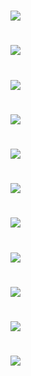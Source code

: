 # ![](LED1.jpg)
# ![](门铃模块&代码.jpg)
# ![](门铃.jpg)
# ![](LED显示屏.jpg)
# ![](智能声控灯.jpg)
# ![](树莓派例.png)
# ![](蜂鸣器.jpg)
# ![](小车.png)
# ![](小车模型1.jpg)
# ![](小车模型2.jpg)
# ![](小车模型3.jpg)
